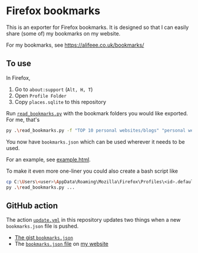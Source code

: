 # Firefox bookmarks

This is an exporter for Firefox bookmarks. It is designed so that I can easily share (some of) my bookmarks on my website.

For my bookmarks, see <https://alifeee.co.uk/bookmarks/>

## To use

In Firefox,

1. Go to `about:support` (`Alt, H, T`)
1. Open `Profile Folder`
1. Copy `places.sqlite` to this repository

Run [`read_bookmarks.py`](./read_bookmarks.py) with the bookmark folders you would like exported. For me, that's

```bash
py .\read_bookmarks.py -f "TOP 10 personal websites/blogs" "personal websites (with blog)" "personal websites (without blog)" "interesting websites" "Articles (random)" "Articles (programming)" "video playlists/channels" "wordles" "mobile games"
```

You now have `bookmarks.json` which can be used wherever it needs to be used.

For an example, see [example.html](./example.html).

To make it even more one-liner you could also create a bash script like

```bash
cp C:\Users\<user>\AppData\Roaming\Mozilla\Firefox\Profiles\<id>.default\places.sqlite places.sqlite
py .\read_bookmarks.py ...
```

## GitHub action

The action [`update.yml`](./.github/workflows/update.yml) in this repository updates two things when a new `bookmarks.json` file is pushed.

- [The gist `bookmarks.json`](https://gist.github.com/alifeee/5d84396d0404a879bb41329ec5afa9d3)
- The [`bookmarks.json` file](https://github.com/alifeee/alifeee.github.io/blob/main/bookmarks/bookmarks.json) on [my website](https://alifeee.co.uk/bookmarks/)
